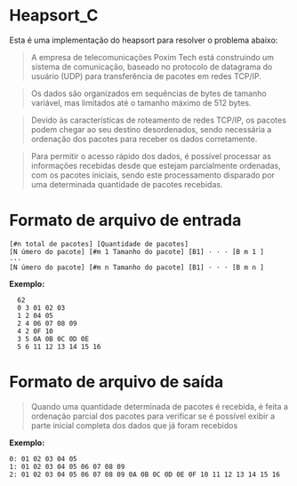 # Heapsort_C

Esta é uma implementação do heapsort para resolver o problema abaixo:

> A empresa de telecomunicações Poxim Tech está construindo um sistema de comunicação, baseado no protocolo de datagrama do usuário (UDP) para transferência de pacotes em redes TCP/IP.

> Os dados são organizados em sequências de bytes de tamanho variável, mas limitados até o tamanho máximo de 512 bytes.

> Devido às características de roteamento de redes TCP/IP, os pacotes podem chegar ao seu destino desordenados, sendo necessária a ordenação dos pacotes para receber os dados corretamente.

> Para permitir o acesso rápido dos dados, é possível processar as informações recebidas desde que estejam parcialmente ordenadas, com os pacotes iniciais, sendo este processamento disparado por uma determinada quantidade de pacotes recebidas.

# Formato de arquivo de entrada

    [#n total de pacotes] [Quantidade de pacotes]
    [N úmero do pacote] [#m 1 Tamanho do pacote] [B1] · · · [B m 1 ]
    ···
    [N úmero do pacote] [#m n Tamanho do pacote] [B1] · · · [B m n ]
    
**Exemplo:**

      62
      0 3 01 02 03
      1 2 04 05
      2 4 06 07 08 09
      4 2 0F 10
      3 5 0A 0B 0C 0D 0E
      5 6 11 12 13 14 15 16

# Formato de arquivo de saída

> Quando uma quantidade determinada de pacotes é recebida, é feita a ordenação parcial dos pacotes para verificar se é possível exibir a parte inicial completa dos dados que já foram recebidos

**Exemplo:** 

    0: 01 02 03 04 05
    1: 01 02 03 04 05 06 07 08 09
    2: 01 02 03 04 05 06 07 08 09 0A 0B 0C 0D 0E 0F 10 11 12 13 14 15 16
